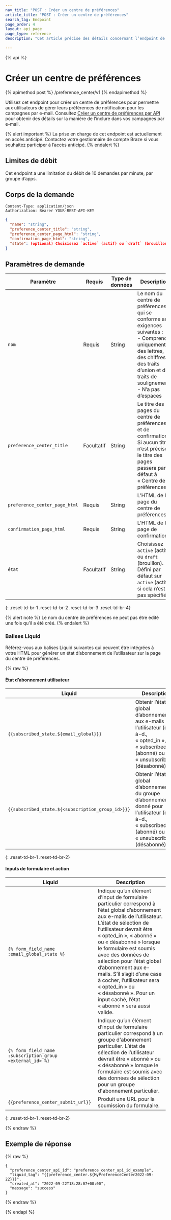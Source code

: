 ```yaml
---
nav_title: "POST : Créer un centre de préférences"
article_title: "POST : Créer un centre de préférences"
search_tag: Endpoint
page_order: 4
layout: api_page
page_type: reference
description: "Cet article précise des détails concernant l’endpoint de Braze Créer un centre de préférences."

---
```

{% api %}
# Créer un centre de préférences
{% apimethod post %}
/preference_center/v1
{% endapimethod %}

Utilisez cet endpoint pour créer un centre de préférences pour permettre aux utilisateurs de gérer leurs préférences de notification pour les campagnes par e-mail. Consultez [Créer un centre de préférences par API]({{site.baseurl}}/user_guide/message_building_by_channel/email/preference_center/) pour obtenir des détails sur la manière de l’inclure dans vos campagnes par e-mail.

{% alert important %}
La prise en charge de cet endpoint est actuellement en accès anticipé. Contactez votre gestionnaire de compte Braze si vous souhaitez participer à l’accès anticipé.
{% endalert %}

## Limites de débit

Cet endpoint a une limitation du débit de 10 demandes par minute, par groupe d’apps.

## Corps de la demande

```
Content-Type: application/json
Authorization: Bearer YOUR-REST-API-KEY
```

```json
{
  "name": "string",
  "preference_center_title": "string",
  "preference_center_page_html": "string",
  "confirmation_page_html": "string",
  "state": (optional) Choisissez `active` (actif) ou `draft` (brouillon). Défini par défaut sur `active` (actif), si cela n’est pas spécifié
}
```

## Paramètres de demande

| Paramètre | Requis | Type de données | Description |
| --------- | ---------| --------- | ----------- |
|`nom`| Requis | String | Le nom du centre de préférences qui se conforme aux exigences suivantes : <br>- Comprend uniquement des lettres, des chiffres, des traits d’union et des traits de soulignement <br>- N’a pas d’espaces |
|`preference_center_title`| Facultatif | String | Le titre des pages du centre de préférences et de confirmation. Si aucun titre n’est précisé le titre des pages passera par défaut à « Centre de préférences ». |
|`preference_center_page_html`| Requis | String | L’HTML de la page du centre de préférences. |
|`confirmation_page_html`| Requis | String | L’HTML de la page de confirmation. |
|`état` | Facultatif | String | Choisissez `active` (actif) ou `draft` (brouillon). Défini par défaut sur `active` (actif), si cela n’est pas spécifié. |
{: .reset-td-br-1 .reset-td-br-2 .reset-td-br-3  .reset-td-br-4}

{% alert note %}
Le nom du centre de préférences ne peut pas être édité une fois qu’il a été créé.
{% endalert %}

### Balises Liquid

Référez-vous aux balises Liquid suivantes qui peuvent être intégrées à votre HTML pour générer un état d’abonnement de l’utilisateur sur la page du centre de préférences.

{% raw %}

#### État d’abonnement utilisateur

| Liquid | Description |
| --------- | ---------|
|`{{subscribed_state.${email_global}}}`| Obtenir l’état global d’abonnement aux e-mails de l’utilisateur (c.-à-d., « opted_in », « subscribed » (abonné) ou « unsubscribed » (désabonné)). |
|`{{subscribed_state.${<subscription_group_id>}}}`| Obtenir l’état global d’abonnement du groupe d’abonnement donné pour l’utilisateur (c.-à-d., « subscribed » (abonné) ou « unsubscribed » (désabonné)). |
{: .reset-td-br-1 .reset-td-br-2}

#### Inputs de formulaire et action

| Liquid | Description |
| --------- | ---------|
|`{% form_field_name :email_global_state %}`| Indique qu’un élément d’input de formulaire particulier correspond à l’état global d’abonnement aux e-mails de l’utilisateur. L’état de sélection de l’utilisateur devrait être « opted_in », « abonné » ou « désabonné » lorsque le formulaire est soumis avec des données de sélection pour l’état global d’abonnement aux e-mails. S’il s’agit d’une case à cocher, l’utilisateur sera « opted_in » ou « désabonné ». Pour un input caché, l’état « abonné » sera aussi valide. |
|`{% form_field_name :subscription_group <external_id> %}`| Indique qu’un élément d’input de formulaire particulier correspond à un groupe d'abonnement particulier. L’état de sélection de l’utilisateur devrait être « abonné » ou « désabonné » lorsque le formulaire est soumis avec des données de sélection pour un groupe d'abonnement particulier. |
|`{{preference_center_submit_url}}`| Produit une URL pour la soumission du formulaire. |
{: .reset-td-br-1 .reset-td-br-2}

{% endraw %}

## Exemple de réponse
{% raw %}
```
{
  "preference_center_api_id": "preference_center_api_id_example",
  "liquid_tag": "{{preference_center.${MyPreferenceCenter2022-09-22}}}",
  "created_at": "2022-09-22T18:28:07+00:00",
  "message": "success"
}
```
{% endraw %}

{% endapi %}
